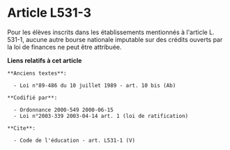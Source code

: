 # Article L531-3

Pour les élèves inscrits dans les établissements mentionnés à l'article L. 531-1, aucune autre bourse nationale imputable sur
des crédits ouverts par la loi de finances ne peut être attribuée.

**Liens relatifs à cet article**

	**Anciens textes**:

	  - Loi n°89-486 du 10 juillet 1989 - art. 10 bis (Ab)

	**Codifié par**:

	  - Ordonnance 2000-549 2000-06-15
	  - Loi n°2003-339 2003-04-14 art. 1 (loi de ratification)

	**Cite**:

	  - Code de l'éducation - art. L531-1 (V)
